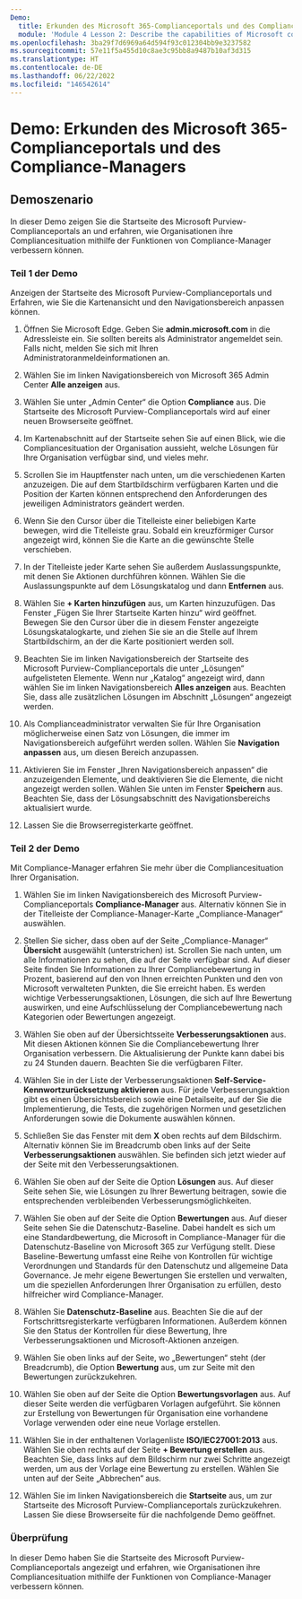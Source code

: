 ```yaml
---
Demo:
  title: Erkunden des Microsoft 365-Complianceportals und des Compliance-Managers
  module: 'Module 4 Lesson 2: Describe the capabilities of Microsoft compliance solutions: Describe the compliance management capabilities of Microsoft Purview'
ms.openlocfilehash: 3ba29f7d6969a64d594f93c012304bb9e3237582
ms.sourcegitcommit: 57e11f5a455d10c8ae3c95bb8a9487b10af3d315
ms.translationtype: HT
ms.contentlocale: de-DE
ms.lasthandoff: 06/22/2022
ms.locfileid: "146542614"
---
```

# <a name="demo-explore-the-microsoft-purview-compliance-portal--compliance-manager"></a>Demo: Erkunden des Microsoft 365-Complianceportals und des Compliance-Managers

## <a name="demo-scenario"></a>Demoszenario

In dieser Demo zeigen Sie die Startseite des Microsoft Purview-Complianceportals an und erfahren, wie Organisationen ihre Compliancesituation mithilfe der Funktionen von Compliance-Manager verbessern können.

### <a name="demo-part-1"></a>Teil 1 der Demo

Anzeigen der Startseite des Microsoft Purview-Complianceportals und Erfahren, wie Sie die Kartenansicht und den Navigationsbereich anpassen können.

1. Öffnen Sie Microsoft Edge. Geben Sie **admin.microsoft.com** in die Adressleiste ein. Sie sollten bereits als Administrator angemeldet sein.  Falls nicht, melden Sie sich mit Ihren Administratoranmeldeinformationen an.

1. Wählen Sie im linken Navigationsbereich von Microsoft 365 Admin Center **Alle anzeigen** aus.

1. Wählen Sie unter „Admin Center“ die Option **Compliance** aus.  Die Startseite des Microsoft Purview-Complianceportals wird auf einer neuen Browserseite geöffnet.  

1. Im Kartenabschnitt auf der Startseite sehen Sie auf einen Blick, wie die Compliancesituation der Organisation aussieht, welche Lösungen für Ihre Organisation verfügbar sind, und vieles mehr.

1. Scrollen Sie im Hauptfenster nach unten, um die verschiedenen Karten anzuzeigen. Die auf dem Startbildschirm verfügbaren Karten und die Position der Karten können entsprechend den Anforderungen des jeweiligen Administrators geändert werden.  

1. Wenn Sie den Cursor über die Titelleiste einer beliebigen Karte bewegen, wird die Titelleiste grau.  Sobald ein kreuzförmiger Cursor angezeigt wird, können Sie die Karte an die gewünschte Stelle verschieben.

1. In der Titelleiste jeder Karte sehen Sie außerdem Auslassungspunkte, mit denen Sie Aktionen durchführen können.  Wählen Sie die Auslassungspunkte auf dem Lösungskatalog und dann **Entfernen** aus.

1. Wählen Sie **+ Karten hinzufügen** aus, um Karten hinzuzufügen.  Das Fenster „Fügen Sie Ihrer Startseite Karten hinzu“ wird geöffnet.  Bewegen Sie den Cursor über die in diesem Fenster angezeigte Lösungskatalogkarte, und ziehen Sie sie an die Stelle auf Ihrem Startbildschirm, an der die Karte positioniert werden soll.

1. Beachten Sie im linken Navigationsbereich der Startseite des Microsoft Purview-Complianceportals die unter „Lösungen“ aufgelisteten Elemente.  Wenn nur „Katalog“ angezeigt wird, dann wählen Sie im linken Navigationsbereich **Alles anzeigen** aus.  Beachten Sie, dass alle zusätzlichen Lösungen im Abschnitt „Lösungen“ angezeigt werden.  

1. Als Complianceadministrator verwalten Sie für Ihre Organisation möglicherweise einen Satz von Lösungen, die immer im Navigationsbereich aufgeführt werden sollen.  Wählen Sie **Navigation anpassen** aus, um diesen Bereich anzupassen.  

1. Aktivieren Sie im Fenster „Ihren Navigationsbereich anpassen“ die anzuzeigenden Elemente, und deaktivieren Sie die Elemente, die nicht angezeigt werden sollen.  Wählen Sie unten im Fenster **Speichern** aus.  Beachten Sie, dass der Lösungsabschnitt des Navigationsbereichs aktualisiert wurde.

1. Lassen Sie die Browserregisterkarte geöffnet.

### <a name="demo-part-2"></a>Teil 2 der Demo

Mit Compliance-Manager erfahren Sie mehr über die Compliancesituation Ihrer Organisation.

1. Wählen Sie im linken Navigationsbereich des Microsoft Purview-Complianceportals **Compliance-Manager** aus.  Alternativ können Sie in der Titelleiste der Compliance-Manager-Karte „Compliance-Manager“ auswählen.

1. Stellen Sie sicher, dass oben auf der Seite „Compliance-Manager“ **Übersicht** ausgewählt (unterstrichen) ist. Scrollen Sie nach unten, um alle Informationen zu sehen, die auf der Seite verfügbar sind.  Auf dieser Seite finden Sie Informationen zu Ihrer Compliancebewertung in Prozent, basierend auf den von Ihnen erreichten Punkten und den von Microsoft verwalteten Punkten, die Sie erreicht haben.   Es werden wichtige Verbesserungsaktionen, Lösungen, die sich auf Ihre Bewertung auswirken, und eine Aufschlüsselung der Compliancebewertung nach Kategorien oder Bewertungen angezeigt.

1. Wählen Sie oben auf der Übersichtsseite **Verbesserungsaktionen** aus.  Mit diesen Aktionen können Sie die Compliancebewertung Ihrer Organisation verbessern. Die Aktualisierung der Punkte kann dabei bis zu 24 Stunden dauern.  Beachten Sie die verfügbaren Filter.

1. Wählen Sie in der Liste der Verbesserungsaktionen **Self-Service-Kennwortzurücksetzung aktivieren** aus.  Für jede Verbesserungsaktion gibt es einen Übersichtsbereich sowie eine Detailseite, auf der Sie die Implementierung, die Tests, die zugehörigen Normen und gesetzlichen Anforderungen sowie die Dokumente auswählen können.

1. Schließen Sie das Fenster mit dem **X** oben rechts auf dem Bildschirm.  Alternativ können Sie im Breadcrumb oben links auf der Seite **Verbesserungsaktionen** auswählen.  Sie befinden sich jetzt wieder auf der Seite mit den Verbesserungsaktionen.

1. Wählen Sie oben auf der Seite die Option **Lösungen** aus. Auf dieser Seite sehen Sie, wie Lösungen zu Ihrer Bewertung beitragen, sowie die entsprechenden verbleibenden Verbesserungsmöglichkeiten.

1. Wählen Sie oben auf der Seite die Option **Bewertungen** aus. Auf dieser Seite sehen Sie die Datenschutz-Baseline.  Dabei handelt es sich um eine Standardbewertung, die Microsoft in Compliance-Manager für die Datenschutz-Baseline von Microsoft 365 zur Verfügung stellt.  Diese Baseline-Bewertung umfasst eine Reihe von Kontrollen für wichtige Verordnungen und Standards für den Datenschutz und allgemeine Data Governance. Je mehr eigene Bewertungen Sie erstellen und verwalten, um die speziellen Anforderungen Ihrer Organisation zu erfüllen, desto hilfreicher wird Compliance-Manager.

1. Wählen Sie **Datenschutz-Baseline** aus.  Beachten Sie die auf der Fortschrittsregisterkarte verfügbaren Informationen.  Außerdem können Sie den Status der Kontrollen für diese Bewertung, Ihre Verbesserungsaktionen und Microsoft-Aktionen anzeigen.  

1. Wählen Sie oben links auf der Seite, wo „Bewertungen“ steht (der Breadcrumb), die Option **Bewertung** aus, um zur Seite mit den Bewertungen zurückzukehren.  

1. Wählen Sie oben auf der Seite die Option **Bewertungsvorlagen** aus.  Auf dieser Seite werden die verfügbaren Vorlagen aufgeführt. Sie können zur Erstellung von Bewertungen für Organisation eine vorhandene Vorlage verwenden oder eine neue Vorlage erstellen.

1. Wählen Sie in der enthaltenen Vorlagenliste **ISO/IEC27001:2013** aus. Wählen Sie oben rechts auf der Seite **+ Bewertung erstellen** aus.  Beachten Sie, dass links auf dem Bildschirm nur zwei Schritte angezeigt werden, um aus der Vorlage eine Bewertung zu erstellen.  Wählen Sie unten auf der Seite „Abbrechen“ aus.

1. Wählen Sie im linken Navigationsbereich die **Startseite** aus, um zur Startseite des Microsoft Purview-Complianceportals zurückzukehren.  Lassen Sie diese Browserseite für die nachfolgende Demo geöffnet.

### <a name="review"></a>Überprüfung

In dieser Demo haben Sie die Startseite des Microsoft Purview-Complianceportals angezeigt und erfahren, wie Organisationen ihre Compliancesituation mithilfe der Funktionen von Compliance-Manager verbessern können.
